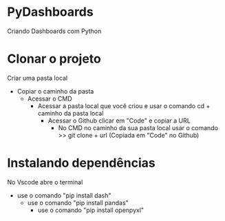 # PyDashboards
Criando Dashboards com Python

# Clonar o projeto 

 Criar uma pasta local
  - Copiar o caminho da pasta
    - Acessar o CMD
      - Acessar a pasta local que você criou e usar o comando cd + caminho da pasta local
        - Acessar o Github clicar em "Code" e copiar a URL
          - No CMD no caminho da sua pasta local usar o comando >> git clone + url (Copiada em "Code" no Github)

# Instalando dependências

 No Vscode abre o terminal
  - use o comando "pip install dash"
    - use o comando "pip install pandas"
      - use o comando "pip install openpyxl"
